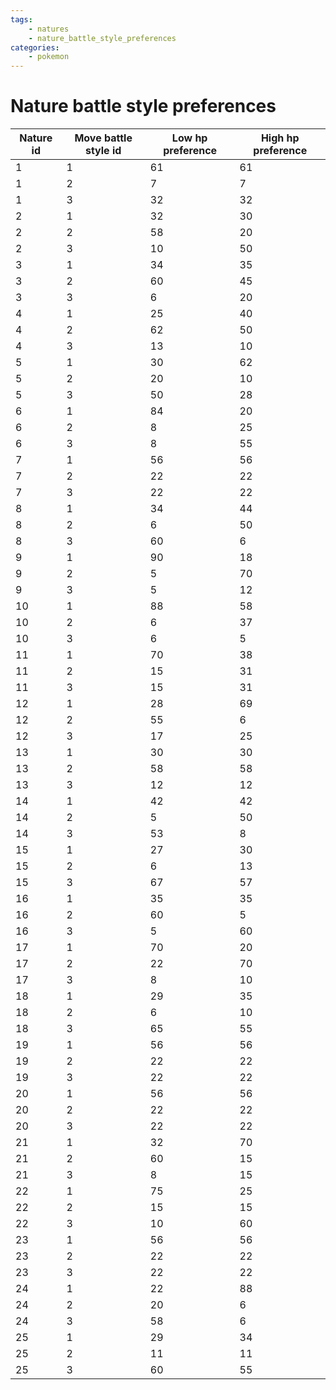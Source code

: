 ```yaml
---
tags:
    - natures
    - nature_battle_style_preferences
categories:
    - pokemon
---
```


# Nature battle style preferences

| **Nature id** | **Move battle style id** | **Low hp preference** | **High hp preference** |
|---------------|--------------------------|-----------------------|------------------------|
| 1         | 1                    | 61                | 61                 |
| 1         | 2                    | 7                 | 7                  |
| 1         | 3                    | 32                | 32                 |
| 2         | 1                    | 32                | 30                 |
| 2         | 2                    | 58                | 20                 |
| 2         | 3                    | 10                | 50                 |
| 3         | 1                    | 34                | 35                 |
| 3         | 2                    | 60                | 45                 |
| 3         | 3                    | 6                 | 20                 |
| 4         | 1                    | 25                | 40                 |
| 4         | 2                    | 62                | 50                 |
| 4         | 3                    | 13                | 10                 |
| 5         | 1                    | 30                | 62                 |
| 5         | 2                    | 20                | 10                 |
| 5         | 3                    | 50                | 28                 |
| 6         | 1                    | 84                | 20                 |
| 6         | 2                    | 8                 | 25                 |
| 6         | 3                    | 8                 | 55                 |
| 7         | 1                    | 56                | 56                 |
| 7         | 2                    | 22                | 22                 |
| 7         | 3                    | 22                | 22                 |
| 8         | 1                    | 34                | 44                 |
| 8         | 2                    | 6                 | 50                 |
| 8         | 3                    | 60                | 6                  |
| 9         | 1                    | 90                | 18                 |
| 9         | 2                    | 5                 | 70                 |
| 9         | 3                    | 5                 | 12                 |
| 10        | 1                    | 88                | 58                 |
| 10        | 2                    | 6                 | 37                 |
| 10        | 3                    | 6                 | 5                  |
| 11        | 1                    | 70                | 38                 |
| 11        | 2                    | 15                | 31                 |
| 11        | 3                    | 15                | 31                 |
| 12        | 1                    | 28                | 69                 |
| 12        | 2                    | 55                | 6                  |
| 12        | 3                    | 17                | 25                 |
| 13        | 1                    | 30                | 30                 |
| 13        | 2                    | 58                | 58                 |
| 13        | 3                    | 12                | 12                 |
| 14        | 1                    | 42                | 42                 |
| 14        | 2                    | 5                 | 50                 |
| 14        | 3                    | 53                | 8                  |
| 15        | 1                    | 27                | 30                 |
| 15        | 2                    | 6                 | 13                 |
| 15        | 3                    | 67                | 57                 |
| 16        | 1                    | 35                | 35                 |
| 16        | 2                    | 60                | 5                  |
| 16        | 3                    | 5                 | 60                 |
| 17        | 1                    | 70                | 20                 |
| 17        | 2                    | 22                | 70                 |
| 17        | 3                    | 8                 | 10                 |
| 18        | 1                    | 29                | 35                 |
| 18        | 2                    | 6                 | 10                 |
| 18        | 3                    | 65                | 55                 |
| 19        | 1                    | 56                | 56                 |
| 19        | 2                    | 22                | 22                 |
| 19        | 3                    | 22                | 22                 |
| 20        | 1                    | 56                | 56                 |
| 20        | 2                    | 22                | 22                 |
| 20        | 3                    | 22                | 22                 |
| 21        | 1                    | 32                | 70                 |
| 21        | 2                    | 60                | 15                 |
| 21        | 3                    | 8                 | 15                 |
| 22        | 1                    | 75                | 25                 |
| 22        | 2                    | 15                | 15                 |
| 22        | 3                    | 10                | 60                 |
| 23        | 1                    | 56                | 56                 |
| 23        | 2                    | 22                | 22                 |
| 23        | 3                    | 22                | 22                 |
| 24        | 1                    | 22                | 88                 |
| 24        | 2                    | 20                | 6                  |
| 24        | 3                    | 58                | 6                  |
| 25        | 1                    | 29                | 34                 |
| 25        | 2                    | 11                | 11                 |
| 25        | 3                    | 60                | 55                 |
